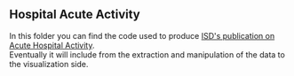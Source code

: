 ## Hospital Acute Activity 

In this folder you can find the code used to produce [ISD's publication on Acute Hospital Activity](http://www.isdscotland.org/tpp/).  
Eventually it will include from the extraction and manipulation of the data to the visualization side.
